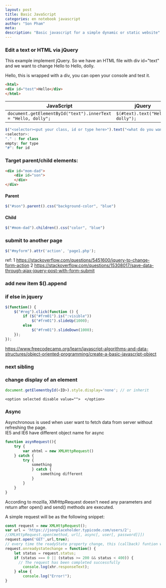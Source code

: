 ```yaml
---
layout: post
title: Basic JavaScript
categories: en notebook javascript
author: "Son Pham"
meta: 
description: "Basic javascript for a simple dynamic or static website"
---
```


### Edit a text or HTML via jQuery  

This example implement jQuery. So we have an HTML file with div id="text" and we want to change Hello to  Hello, dolly. 

<div id="test">Hello, this is wrapped with a div, you can open your console and test it.</div>


```html
<html>
<div id="test">Hello</div>
</html>
```

|JavaScript|jQuery|
|--|--|
| `document.getElementById("text").innerText = "Hello, dolly";` |`$(#text).text("Hello, dolly");`|


```javascript
$("<selector><put your class, id or type here>").text("<what do you want to change>");
<selector>:
"." : for class
empty: for type
"#": for id
```

### Target parent/child elements:  

```html
<div id="mom-dad">
    <div id="son">
    </div>
</div>
```

#### Parent

```javascript
$("#son").parent().css("background-color", "blue")
```

#### Child 

```javascript
$("#mom-dad").children().css("color", "blue")
```

### submit to another page  

```javascript
$("#myform").attr('action', 'page1.php');
```

ref:
1 https://stackoverflow.com/questions/5451600/jquery-to-change-form-action
2 https://stackoverflow.com/questions/15308017/save-data-through-ajax-jquery-post-with-form-submit
### add new item $().append

### if else in jquery

```javascript
$(function() {
    $("#reg").click(function () {
        if ($("#frm01").is(":visible"))
            $("#frm01").slideUp(1000);
        else
            $("#frm01").slideDown(1000);
    });
});
```

https://www.freecodecamp.org/learn/javascript-algorithms-and-data-structures/object-oriented-programming/create-a-basic-javascript-object

### next sibling

### change display of an element
```javascript
document.getElementbyId(<ID>).style.display='none'; // or inherit
```

```
<option selected disable value="">  </option>
```

### Async 
Asynchronous is used when user want to fetch data from server without refreshing the page.   
IE5 and IE6 have different object name for async 
```javascript
function asynRequest(){
	try {
		var xhtml = new XMLHttpRequest()
	} catch {
		try {
			something
			} catch {
				something different
			}
		}
	}
}
```



According to mozilla, XMHttpRequest doesn't need any parameters and return after open() and send() methods are executed. 

A simple request will be as the following snippet:

```javascript
const request = new XMLHttpRequest();
var url = 'https://jsonplaceholder.typicode.com/users/2';
//XMLHttpRequest.open(method, url[, async[, user[, password]]])
request.open('GET',url,true);
// every time the readyState property change, this (callback) funtion will be executed
request.onreadystatechange = function() {
    let status = request.status;
    if (status === 0 || (status >= 200 && status < 400)) {
      // The request has been completed successfully
		console.log(xhr.responseText);
    } else {
    	console.log("Error!");
}
```



